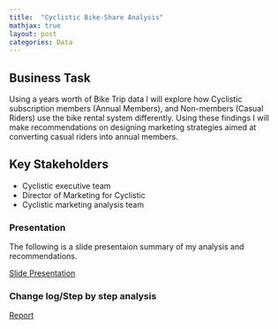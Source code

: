 ```yaml
---
title:  "Cyclistic Bike-Share Analysis"
mathjax: true
layout: post
categories: Data
---
```


## Business Task

Using a years worth of Bike Trip data I will explore how Cyclistic subscription members (Annual Members), and Non-members (Casual Riders) use the bike rental system differently. Using these findings I will make recommendations on designing marketing strategies aimed at converting casual riders into annual members.

## Key Stakeholders

- Cyclistic executive team
- Director of Marketing for Cyclistic
- Cyclistic marketing analysis team


### Presentation

The following is a slide presentaion summary of my analysis and recommendations.

[Slide Presentation](https://docs.google.com/presentation/d/1imWHT5RXWlRiVirWUIe-Qlg8lHfqHvpiMzy0N7c8Yu4/present#slide=id.p)

### Change log/Step by step analysis

[Report](https://kaijensen1.github.io/Bike_Trip_Report.html)
